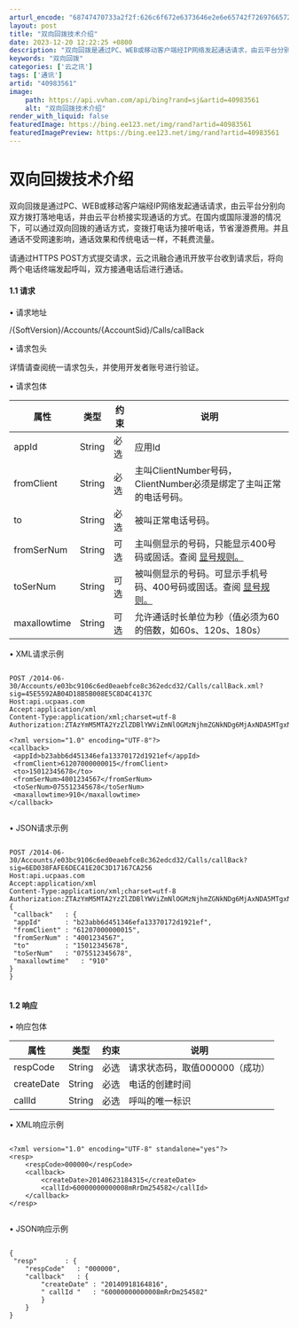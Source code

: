 ```yaml
---
arturl_encode: "68747470733a2f2f:626c6f672e6373646e2e6e65742f7269766572313233343536:2f61727469636c652f64657461696c732f3430393833353631"
layout: post
title: "双向回拨技术介绍"
date: 2023-12-20 12:22:25 +0800
description: "双向回拨是通过PC、WEB或移动客户端经IP网络发起通话请求，由云平台分别向双方拨打落地电话，并由云"
keywords: "双向回拨"
categories: ['云之讯']
tags: ['通讯']
artid: "40983561"
image:
    path: https://api.vvhan.com/api/bing?rand=sj&artid=40983561
    alt: "双向回拨技术介绍"
render_with_liquid: false
featuredImage: https://bing.ee123.net/img/rand?artid=40983561
featuredImagePreview: https://bing.ee123.net/img/rand?artid=40983561
---
```


# 双向回拨技术介绍

双向回拨是通过PC、WEB或移动客户端经IP网络发起通话请求，由云平台分别向双方拨打落地电话，并由云平台桥接实现通话的方式。在国内或国际漫游的情况下，可以通过双向回拨的通话方式，变拨打电话为接听电话，节省漫游费用。并且通话不受网速影响，通话效果和传统电话一样，不耗费流量。

请通过HTTPS POST方式提交请求，云之讯融合通讯开放平台收到请求后，将向两个电话终端发起呼叫，双方接通电话后进行通话。

#### 1.1 请求

• 请求地址



/{SoftVersion}/Accounts/{AccountSid}/Calls/callBack

• 请求包头



详情请查阅统一请求包头，并使用开发者账号进行验证。

• 请求包体



| 属性 | 类型 | 约束 | 说明 |
| --- | --- | --- | --- |
| appId | String | 必选 | 应用Id |
| fromClient | String | 必选 | 主叫ClientNumber号码，ClientNumber必须是绑定了主叫正常的电话号码。 |
| to | String | 必选 | 被叫正常电话号码。 |
| fromSerNum | String | 可选 | 主叫侧显示的号码，只能显示400号码或固话。查阅 [显号规则。](http://www.ucpaas.com/page/doc/doc_shownb.jsp) |
| toSerNum | String | 可选 | 被叫侧显示的号码。可显示手机号码、400号码或固话。查阅 [显号规则。](http://www.ucpaas.com/page/doc/doc_shownb.jsp) |
| maxallowtime | String | 可选 | 允许通话时长单位为秒（值必须为60的倍数，如60s、120s、180s） |

• XML请求示例



```
          
POST /2014-06-30/Accounts/e03bc9106c6ed0eaebfce8c362edcd32/Calls/callBack.xml?sig=45E5592AB04D18B5B008E5C8D4C4137C
Host:api.ucpaas.com
Accept:application/xml
Content-Type:application/xml;charset=utf-8
Authorization:ZTAzYmM5MTA2YzZlZDBlYWViZmNlOGMzNjhmZGNkNDg6MjAxNDA5MTgxNjUxNDk=

<?xml version="1.0" encoding="UTF-8"?>
<callback>
 <appId>b23abb6d451346efa13370172d1921ef</appId>
 <fromClient>61207000000015</fromClient>
 <to>15012345678</to>
 <fromSerNum>4001234567</fromSerNum>
 <toSerNum>075512345678</toSerNum>
 <maxallowtime>910</maxallowtime>
</callback>
        
```

• JSON请求示例



```
          
POST /2014-06-30/Accounts/e03bc9106c6ed0eaebfce8c362edcd32/Calls/callBack?sig=6ED038FAFE6DEC41E20C3D17167CA256
Host:api.ucpaas.com
Accept:application/xml
Content-Type:application/xml;charset=utf-8
Authorization:ZTAzYmM5MTA2YzZlZDBlYWViZmNlOGMzNjhmZGNkNDg6MjAxNDA5MTgxNjQ4MTg=
{
 "callback"   : {
 "appId"      : "b23abb6d451346efa13370172d1921ef",
 "fromClient" : "61207000000015",
 "fromSerNum" : "4001234567",
 "to"         : "15012345678",
 "toSerNum"   : "075512345678",
 "maxallowtime"   : "910"
}
}
        
```

#### 1.2 响应

• 响应包体



| 属性 | 类型 | 约束 | 说明 |
| --- | --- | --- | --- |
| respCode | String | 必选 | 请求状态码，取值000000（成功） |
| createDate | String | 必选 | 电话的创建时间 |
| callId | String | 必选 | 呼叫的唯一标识 |

• XML响应示例



```
          
<?xml version="1.0" encoding="UTF-8" standalone="yes"?>
<resp>
    <respCode>000000</respCode>
    <callback>
        <createDate>20140623184315</createDate>
        <callId>60000000000008mRrDm254582</callId>
    </callback>
</resp>
        
```

• JSON响应示例



```
          
{
 "resp"       : {
    "respCode"   : "000000",
    "callback"   : {
        "createDate" : "20140918164816",
        " callId "   : "60000000000008mRrDm254582"
        }
    }
}
        
```